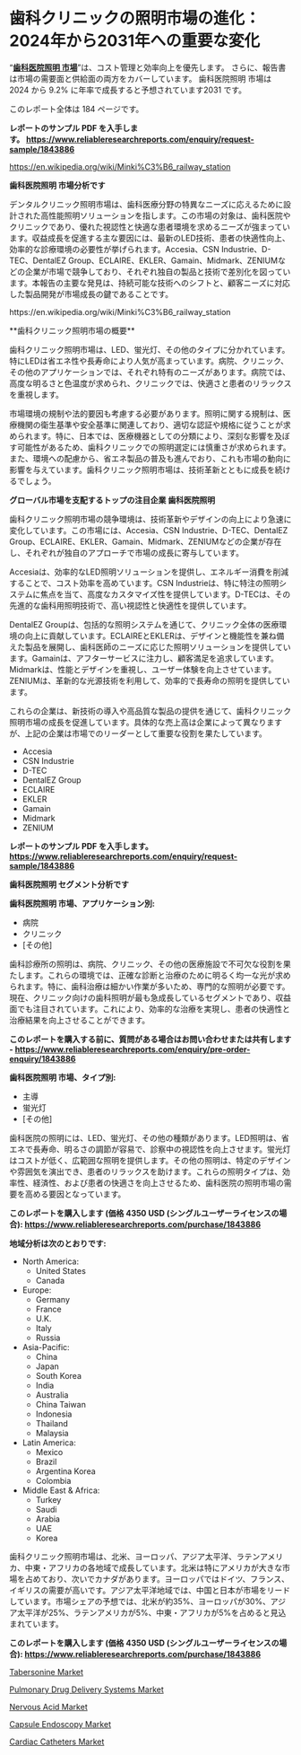 <p><h1>歯科クリニックの照明市場の進化：2024年から2031年への重要な変化</h1></p><p>&ldquo;<strong><a href="https://www.reliableresearchreports.com/dental-clinic-lighting-r1843886?utm_campaign=110&utm_medium=9&utm_source=Github&utm_content=ia&utm_term=08112024&utm_id=dental-clinic-lighting">歯科医院照明 市場</a></strong>&rdquo;は、コスト管理と効率向上を優先します。 さらに、報告書は市場の需要面と供給面の両方をカバーしています。 歯科医院照明 市場は 2024 から 9.2% に年率で成長すると予想されています2031 です。</p>
<p>このレポート全体は 184 ページです。</p>
<p><strong>レポートのサンプル PDF を入手します。&nbsp;<a href="https://www.reliableresearchreports.com/enquiry/request-sample/1843886?utm_campaign=110&utm_medium=9&utm_source=Github&utm_content=ia&utm_term=08112024&utm_id=dental-clinic-lighting">https://www.reliableresearchreports.com/enquiry/request-sample/1843886</a></strong></p>
<p><a href="https://en.wikipedia.org/wiki/Minki%C3%B6_railway_station?utm_campaign=110&utm_medium=9&utm_source=Github&utm_content=ia&utm_term=08112024&utm_id=dental-clinic-lighting">https://en.wikipedia.org/wiki/Minki%C3%B6_railway_station</a></p>
<p><strong>歯科医院照明 市場分析です</strong></p>
<p><p>デンタルクリニック照明市場は、歯科医療分野の特異なニーズに応えるために設計された高性能照明ソリューションを指します。この市場の対象は、歯科医院やクリニックであり、優れた視認性と快適な患者環境を求めるニーズが強まっています。収益成長を促進する主な要因には、最新のLED技術、患者の快適性向上、効率的な診療環境の必要性が挙げられます。Accesia、CSN Industrie、D-TEC、DentalEZ Group、ECLAIRE、EKLER、Gamain、Midmark、ZENIUMなどの企業が市場で競争しており、それぞれ独自の製品と技術で差別化を図っています。本報告の主要な発見は、持続可能な技術へのシフトと、顧客ニーズに対応した製品開発が市場成長の鍵であることです。</p></p>
<p>https://en.wikipedia.org/wiki/Minki%C3%B6_railway_station</p>
<p><p>**歯科クリニック照明市場の概要**</p><p>歯科クリニック照明市場は、LED、蛍光灯、その他のタイプに分かれています。特にLEDは省エネ性や長寿命により人気が高まっています。病院、クリニック、その他のアプリケーションでは、それぞれ特有のニーズがあります。病院では、高度な明るさと色温度が求められ、クリニックでは、快適さと患者のリラックスを重視します。</p><p>市場環境の規制や法的要因も考慮する必要があります。照明に関する規制は、医療機関の衛生基準や安全基準に関連しており、適切な認証や規格に従うことが求められます。特に、日本では、医療機器としての分類により、深刻な影響を及ぼす可能性があるため、歯科クリニックでの照明選定には慎重さが求められます。また、環境への配慮から、省エネ製品の普及も進んでおり、これも市場の動向に影響を与えています。歯科クリニック照明市場は、技術革新とともに成長を続けるでしょう。</p></p>
<p><strong>グローバル市場を支配するトップの注目企業 歯科医院照明</strong></p>
<p><p>歯科クリニック照明市場の競争環境は、技術革新やデザインの向上により急速に変化しています。この市場には、Accesia、CSN Industrie、D-TEC、DentalEZ Group、ECLAIRE、EKLER、Gamain、Midmark、ZENIUMなどの企業が存在し、それぞれが独自のアプローチで市場の成長に寄与しています。</p><p>Accesiaは、効率的なLED照明ソリューションを提供し、エネルギー消費を削減することで、コスト効率を高めています。CSN Industrieは、特に特注の照明システムに焦点を当て、高度なカスタマイズ性を提供しています。D-TECは、その先進的な歯科用照明技術で、高い視認性と快適性を提供しています。</p><p>DentalEZ Groupは、包括的な照明システムを通じて、クリニック全体の医療環境の向上に貢献しています。ECLAIREとEKLERは、デザインと機能性を兼ね備えた製品を展開し、歯科医師のニーズに応じた照明ソリューションを提供しています。Gamainは、アフターサービスに注力し、顧客満足を追求しています。Midmarkは、性能とデザインを重視し、ユーザー体験を向上させています。ZENIUMは、革新的な光源技術を利用して、効率的で長寿命の照明を提供しています。</p><p>これらの企業は、新技術の導入や高品質な製品の提供を通じて、歯科クリニック照明市場の成長を促進しています。具体的な売上高は企業によって異なりますが、上記の企業は市場でのリーダーとして重要な役割を果たしています。</p></p>
<p><ul><li>Accesia</li><li>CSN Industrie</li><li>D-TEC</li><li>DentalEZ Group</li><li>ECLAIRE</li><li>EKLER</li><li>Gamain</li><li>Midmark</li><li>ZENIUM</li></ul></p>
<p><strong>レポートのサンプル PDF を入手します。 <a href="https://www.reliableresearchreports.com/enquiry/request-sample/1843886?utm_campaign=110&utm_medium=9&utm_source=Github&utm_content=ia&utm_term=08112024&utm_id=dental-clinic-lighting">https://www.reliableresearchreports.com/enquiry/request-sample/1843886</a></strong></p>
<p><strong>歯科医院照明 セグメント分析です</strong></p>
<p><strong>歯科医院照明 市場、アプリケーション別:</strong></p>
<p><ul><li>病院</li><li>クリニック</li><li>[その他]</li></ul></p>
<p><p>歯科診療所の照明は、病院、クリニック、その他の医療施設で不可欠な役割を果たします。これらの環境では、正確な診断と治療のために明るく均一な光が求められます。特に、歯科治療は細かい作業が多いため、専門的な照明が必要です。現在、クリニック向けの歯科照明が最も急成長しているセグメントであり、収益面でも注目されています。これにより、効率的な治療を実現し、患者の快適性と治療結果を向上させることができます。</p></p>
<p><strong>このレポートを購入する前に、質問がある場合はお問い合わせまたは共有します - <a href="https://www.reliableresearchreports.com/enquiry/pre-order-enquiry/1843886?utm_campaign=110&utm_medium=9&utm_source=Github&utm_content=ia&utm_term=08112024&utm_id=dental-clinic-lighting">https://www.reliableresearchreports.com/enquiry/pre-order-enquiry/1843886</a></strong></p>
<p><strong>歯科医院照明 市場、タイプ別:</strong></p>
<p><ul><li>主導</li><li>蛍光灯</li><li>[その他]</li></ul></p>
<p><p>歯科医院の照明には、LED、蛍光灯、その他の種類があります。LED照明は、省エネで長寿命、明るさの調節が容易で、診察中の視認性を向上させます。蛍光灯はコストが低く、広範囲な照明を提供します。その他の照明は、特定のデザインや雰囲気を演出でき、患者のリラックスを助けます。これらの照明タイプは、効率性、経済性、および患者の快適さを向上させるため、歯科医院の照明市場の需要を高める要因となっています。</p></p>
<p><strong>このレポートを購入します (価格 4350 USD (シングルユーザーライセンスの場合): <a href="https://www.reliableresearchreports.com/purchase/1843886?utm_campaign=110&utm_medium=9&utm_source=Github&utm_content=ia&utm_term=08112024&utm_id=dental-clinic-lighting">https://www.reliableresearchreports.com/purchase/1843886</a></strong></p>
<p><strong>地域分析は次のとおりです:</strong></p>
<p><ul>
    <li>
        North America:
        <ul>
            <li>United States</li>
            <li>Canada</li>
        </ul>
    </li>
    <li>
        Europe:
        <ul>
            <li>Germany</li>
            <li>France</li>
            <li>U.K.</li>
            <li>Italy</li>
            <li>Russia</li>
        </ul>
    </li>
    <li>
        Asia-Pacific:
        <ul>
            <li>China</li>
            <li>Japan</li>
            <li>South Korea</li>
            <li>India</li>
            <li>Australia</li>
            <li>China Taiwan</li>
            <li>Indonesia</li>
            <li>Thailand</li>
            <li>Malaysia</li>
        </ul>
    </li>
    <li>
        Latin America:
        <ul>
            <li>Mexico</li>
            <li>Brazil</li>
            <li>Argentina Korea</li>
            <li>Colombia</li>
        </ul>
    </li>
    <li>
        Middle East & Africa:
        <ul>
            <li>Turkey</li>
            <li>Saudi</li>
            <li>Arabia</li>
            <li>UAE</li>
            <li>Korea</li>
        </ul>
    </li>
    </ul></p>
<p><p>歯科クリニック照明市場は、北米、ヨーロッパ、アジア太平洋、ラテンアメリカ、中東・アフリカの各地域で成長しています。北米は特にアメリカが大きな市場を占めており、次いでカナダがあります。ヨーロッパではドイツ、フランス、イギリスの需要が高いです。アジア太平洋地域では、中国と日本が市場をリードしています。市場シェアの予想では、北米が約35%、ヨーロッパが30%、アジア太平洋が25%、ラテンアメリカが5%、中東・アフリカが5%を占めると見込まれています。</p></p>
<p><strong>このレポートを購入します (価格 4350 USD (シングルユーザーライセンスの場合): <a href="https://www.reliableresearchreports.com/purchase/1843886?utm_campaign=110&utm_medium=9&utm_source=Github&utm_content=ia&utm_term=08112024&utm_id=dental-clinic-lighting">https://www.reliableresearchreports.com/purchase/1843886</a></strong></p>
<p><p><a href="https://github.com/kathiestrine5ty/Market-Research-Report-List-1/blob/main/tabersonine-market.md?utm_campaign=110&utm_medium=9&utm_source=Github&utm_content=ia&utm_term=08112024&utm_id=dental-clinic-lighting">Tabersonine Market</a></p><p><a href="https://issuu.com/reportprime-2/docs/pulmonary-drug-delivery-systems-mar_f814bda4c18de7?utm_campaign=110&utm_medium=9&utm_source=Github&utm_content=ia&utm_term=08112024&utm_id=dental-clinic-lighting">Pulmonary Drug Delivery Systems Market</a></p><p><a href="https://github.com/HeatherFernandez476/Market-Research-Report-List-1/blob/main/nervous-acid-market.md?utm_campaign=110&utm_medium=9&utm_source=Github&utm_content=ia&utm_term=08112024&utm_id=dental-clinic-lighting">Nervous Acid Market</a></p><p><a href="https://issuu.com/reportprime-2/docs/capsule-endoscopy-market-size-2030._91f0e94b4f0967?utm_campaign=110&utm_medium=9&utm_source=Github&utm_content=ia&utm_term=08112024&utm_id=dental-clinic-lighting">Capsule Endoscopy Market</a></p><p><a href="https://issuu.com/reportprime-2/docs/cardiac-catheters-market-size-2030._e6e448df972922?utm_campaign=110&utm_medium=9&utm_source=Github&utm_content=ia&utm_term=08112024&utm_id=dental-clinic-lighting">Cardiac Catheters Market</a></p></p>